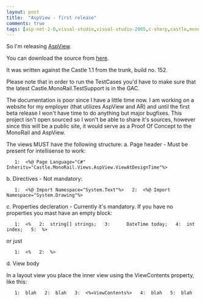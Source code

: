 ```yaml
---
layout: post
title:  "AspView - first release"
comments: true
tags: [asp-net-2-0,visual-studio,visual-studio-2005,c-sharp,castle,monorail,aspview]
---
```



So I'm releasing [AspView](http://kenegozi.com/blog/2006/11/14/AspViewYetAnotherMonoRailViewEngine.aspx).

You can download the source from [here](http://kenegozi.com/blog/GetFile.ashx?FileName=AspView_rev20.zip).

It was written against the Castle 1.1 from the trunk, build no. 152.

Please note that in order to run the TestCases you'd have to make sure that the latest Castle.MonoRail.TestSupport is in the GAC.

The documentation is poor since I have a little time now. I am working on a website for my employer (that utilizes AspView and AR) and until the first beta release I won't have time to do anything but major bugfixes. This project isn't open sourced so I won't be able to share it's sources, however since this will be a public site, it would serve as a Proof Of Concept to the MonoRail and AspView.

The views MUST have the following structure: a. Page header - Must be present for intellisense to work:

```
   1:  <%@ Page Language="C#" Inherits="Castle.MonoRail.Views.AspView.ViewAtDesignTime"%>
```

 b. Directives - Not mandatory:

```
   1:  <%@ Import Namespace="System.Text"%>   2:  <%@ Import Namespace="System.Drawing"%>
```

 c. Properties decleration - Currently it's mandatory. If you have no properties you mast have an empty block:

```
   1:  <%   2:  string[] strings;   3:      DateTime today;   4:  int index;   5:  %>
```

or just

```
   1:  <%   2:  %>
```

 d. View body

In a layout view you place the inner view using the ViewContents property, like this:

```
   1:  blah   2:  blah   3:  <%=ViewContents%>   4:  blah   5:  blah
```

